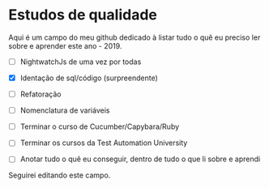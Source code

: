 # Estudos de qualidade

Aqui é um campo do meu github dedicado à listar tudo o quê eu preciso ler sobre e aprender este ano - 2019.

- [ ] NightwatchJs de uma vez por todas
- [x] Identação de sql/código (surpreendente)
- [ ] Refatoração
- [ ] Nomenclatura de variáveis
- [ ] Terminar o curso de Cucumber/Capybara/Ruby
- [ ] Terminar os cursos da Test Automation University
- [ ] Anotar tudo o quê eu conseguir, dentro de tudo o que li sobre e aprendi
 
 
 Seguirei editando este campo.
